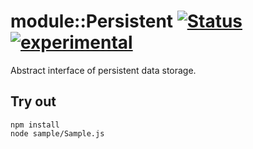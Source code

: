 
# module::Persistent [![Status](https://github.com/Wandalen/wPersistent/workflows/Test/badge.svg)](https://github.com/Wandalen/wPersistent/actions?query=workflow%3ATest) [![experimental](https://img.shields.io/badge/stability-experimental-orange.svg)](https://github.com/emersion/stability-badges#experimental)

Abstract interface of persistent data storage.

## Try out
```
npm install
node sample/Sample.js
```
